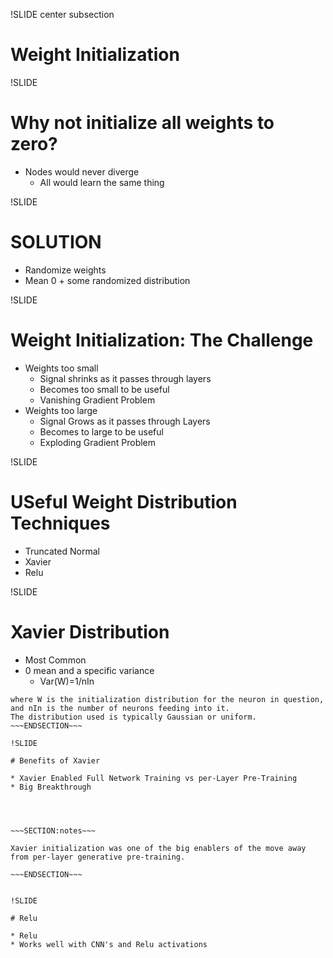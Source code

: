 !SLIDE center subsection

# Weight Initialization

!SLIDE

# Why not initialize all weights to zero?

* Nodes would never diverge
  * All would learn the same thing

!SLIDE

# SOLUTION

* Randomize weights
* Mean 0 + some randomized distribution



!SLIDE

# Weight Initialization: The Challenge

* Weights too small
  * Signal shrinks as it passes through layers
  * Becomes too small to be useful
  * Vanishing Gradient Problem
* Weights too large
  * Signal Grows as it passes through Layers
  * Becomes to large to be useful
  * Exploding Gradient Problem

!SLIDE

# USeful Weight Distribution Techniques

* Truncated Normal
* Xavier
* Relu


!SLIDE

# Xavier Distribution

* Most Common
* 0 mean and a specific variance
  * Var(W)=1/nIn
 
~~~SECTION:notes~~~ 
where W is the initialization distribution for the neuron in question, 
and nIn is the number of neurons feeding into it. 
The distribution used is typically Gaussian or uniform.
~~~ENDSECTION~~~

!SLIDE 

# Benefits of Xavier

* Xavier Enabled Full Network Training vs per-Layer Pre-Training
* Big Breakthrough




~~~SECTION:notes~~~

Xavier initialization was one of the big enablers of the move away from per-layer generative pre-training.

~~~ENDSECTION~~~


!SLIDE

# Relu

* Relu 
* Works well with CNN's and Relu activations



